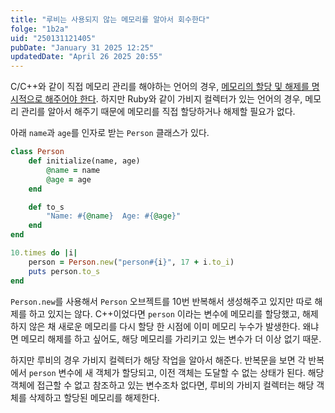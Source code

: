 ```yaml
---
title: "루비는 사용되지 않는 메모리를 알아서 회수한다"
folge: "1b2a"
uid: "250131121405"
pubDate: "January 31 2025 12:25"
updatedDate: "April 26 2025 20:55"
---
```


C/C++와 같이 직접 메모리 관리를 해야하는 언어의 경우, [메모리의 할당 및 해제를 명시적으로 해주어야 한다](/note/250130081822). 하지만 Ruby와 같이 가비지 컬렉터가 있는 언어의 경우, 메모리 관리를 알아서 해주기 때문에 메모리를 직접 할당하거나 해제할 필요가 없다.

아래 `name`과 `age`를 인자로 받는 `Person` 클래스가 있다.

```rb
class Person
	def initialize(name, age)
		@name = name
		@age = age
	end

	def to_s
		"Name: #{@name}  Age: #{@age}"
	end
end

10.times do |i|
	person = Person.new("person#{i}", 17 + i.to_i)
	puts person.to_s
end
```

`Person.new`를 사용해서 `Person` 오브젝트를 10번 반복해서 생성해주고 있지만 따로 해제를 하고 있지는 않다. C++이었다면 `person` 이라는 변수에 메모리를 할당했고, 해제하지 않은 채 새로운 메모리를 다시 할당 한 시점에 이미 메모리 누수가 발생한다. 왜냐면 메모리 해제를 하고 싶어도, 해당 메모리를 가리키고 있는 변수가 더 이상 없기 때문. 

하지만 루비의 경우 가비지 컬렉터가 해당 작업을 알아서 해준다. 반복문을 보면 각 반복에서 `person` 변수에 새 객체가 할당되고, 이전 객체는 도달할 수 없는 상태가 된다. 해당 객체에 접근할 수 없고 참조하고 있는 변수조차 없다면, 루비의 가비지 컬렉터는 해당 객체를 삭제하고 할당된 메모리를 해제한다.